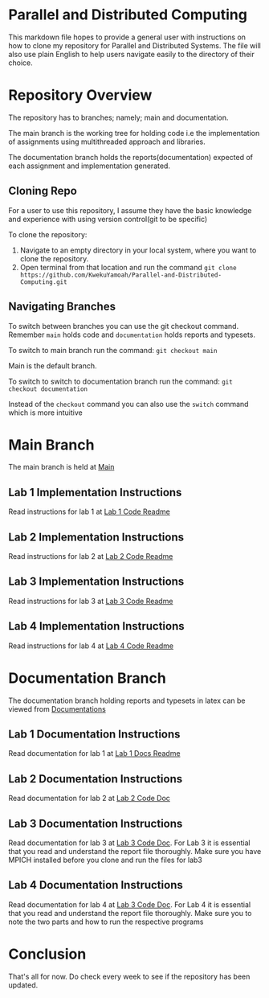 # Parallel and Distributed Computing
This markdown file hopes to provide a general user with instructions on how to clone my repository for Parallel and Distributed Systems. The file will also use plain English to help users navigate easily to the directory of their choice.

# Repository Overview
The repository has to branches; namely; main and documentation. 

The main branch is the working tree for holding code i.e the implementation of assignments using multithreaded approach and libraries.

The documentation branch holds the reports(documentation) expected of each assignment and implementation generated.

## Cloning Repo
For a user to use this repository, I assume they have the basic knowledge and experience with using version control(git to be specific)

To clone the repository:
1. Navigate to an empty directory in your local system, where you want to clone the repository.
2. Open terminal from that location and run the command `git clone https://github.com/KwekuYamoah/Parallel-and-Distributed-Computing.git `

## Navigating Branches
To switch between branches you can use the git checkout command. Remember `main` holds code and `documentation` holds reports and typesets.

To switch to main branch run the command: `git checkout main`

Main is the default branch.

To switch to switch to documentation branch run the command: `git checkout documentation`

Instead of the `checkout` command you can also use the `switch` command which is more intuitive

# Main Branch
The main branch is held at [Main](https://github.com/KwekuYamoah/Parallel-and-Distributed-Computing)

## Lab 1 Implementation Instructions
Read instructions for lab 1 at [Lab 1 Code Readme](https://github.com/KwekuYamoah/Parallel-and-Distributed-Computing#lab-1-code-files)
## Lab 2 Implementation Instructions
Read instructions for lab 2 at [Lab 2 Code Readme](https://github.com/KwekuYamoah/Parallel-and-Distributed-Computing#lab-2-code-files)

## Lab 3 Implementation Instructions
Read instructions for lab 3 at [Lab 3 Code Readme](https://github.com/KwekuYamoah/Parallel-and-Distributed-Computing#lab-3-code-files)

## Lab 4 Implementation Instructions
Read instructions for lab 4 at [Lab 4 Code Readme](https://github.com/KwekuYamoah/Parallel-and-Distributed-Computing#lab-3-code-files)
# Documentation Branch
The documentation branch holding reports and typesets in latex can be viewed from [Documentations](https://github.com/KwekuYamoah/Parallel-and-Distributed-Computing/tree/documentation) 

## Lab 1 Documentation Instructions
Read documentation for lab 1 at [Lab 1 Docs Readme](https://github.com/KwekuYamoah/Parallel-and-Distributed-Computing/blob/documentation/README.md#lab-1-report)
## Lab 2 Documentation Instructions
Read documentation for lab 2 at [Lab 2 Code Doc](https://github.com/KwekuYamoah/Parallel-and-Distributed-Computing/blob/documentation/README.md#lab-2-report)

## Lab 3 Documentation Instructions
Read documentation for lab 3 at [Lab 3 Code Doc](https://github.com/KwekuYamoah/Parallel-and-Distributed-Computing/blob/documentation/README.md#lab-3-report). For Lab 3 it is essential that you read and understand the report file thoroughly. Make sure you have MPICH installed before you clone and run the files for lab3

## Lab 4 Documentation Instructions
Read documentation for lab 4 at [Lab 3 Code Doc](https://github.com/KwekuYamoah/Parallel-and-Distributed-Computing/blob/documentation/README.md#lab-4-report). For Lab 4 it is essential that you read and understand the report file thoroughly. Make sure you to note the two parts and how to run the respective programs


# Conclusion
That's all for now. Do check every week to see if the repository has been updated.